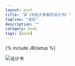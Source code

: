 ```yaml
--- 
layout: post 
title: "读《写给大家看的设计书》" 
tagline: "读后" 
description: "" 
category: book 
tags: [book] 
--- 
```

{% include JB/setup %}

![设计书](/resource/写给大家看的设计书.jpeg)

